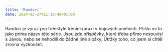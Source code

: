 ```yaml
---
title: 'Randori'
date: 2024-02-27T11:18:48+01:00
---
```


Randori je výraz pro freestyle trénink/praxi v bojových uměních. Přišlo mi to jako prima název této série. Jsou zde příspěvky, které 
třeba přímo nesouvisí s Javou, nebo se nehodili do žádné jiné složky. Útržky toho, co jsem si chtěl zrovna vyzkoušet.
